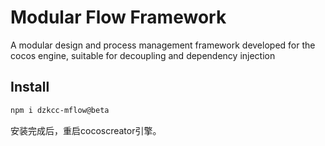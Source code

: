 # Modular Flow Framework
A modular design and process management framework developed for the cocos engine, suitable for decoupling and dependency injection

## Install

```bash
npm i dzkcc-mflow@beta
```
安装完成后，重启cocoscreator引擎。
